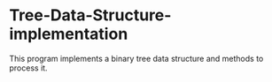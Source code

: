 # Tree-Data-Structure-implementation

This program implements a binary tree data structure and methods to process it.
